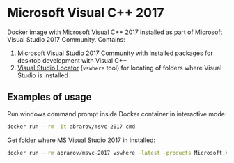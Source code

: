# Microsoft Visual C++ 2017
 
Docker image with Microsoft Visual C++ 2017 installed as part of Microsoft Visual Studio 2017 Community. Contains:

1. Microsoft Visual Studio 2017 Community with installed packages for desktop development with Visual C++
1. [Visual Studio Locator](https://github.com/Microsoft/vswhere) (`vswhere` tool) for locating of folders where Visual Studio is installed

## Examples of usage

Run windows command prompt inside Docker container in interactive mode:

```bash
docker run --rm -it abrarov/msvc-2017 cmd
```

Get folder where MS Visual Studio 2017 in installed:

```bash
docker run --rm abrarov/msvc-2017 vswhere -latest -products Microsoft.VisualStudio.Product.Community -version '[15.0,16.0)' -property installationPath
```
